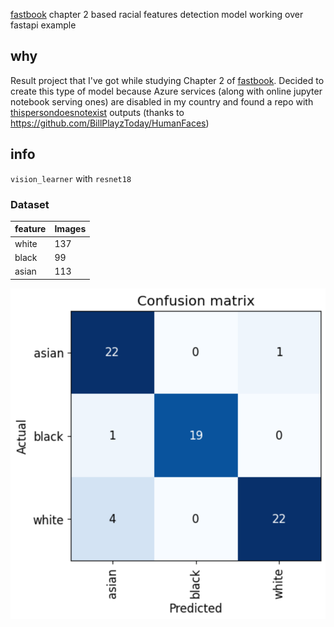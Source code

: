 [fastbook](https://github.com/fastai/fastbook) chapter 2 based racial features detection model working over fastapi example

## why

Result project that I've got while studying Chapter 2 of [fastbook](https://github.com/fastai/fastbook). Decided to create this type of model because Azure services (along with online jupyter notebook serving ones) are disabled in my country and found a repo with [thispersondoesnotexist](https://thispersondoesnotexist.com/) outputs (thanks to https://github.com/BillPlayzToday/HumanFaces)

## info

`vision_learner` with `resnet18`

### Dataset

| feature | Images |
| ------- | ------ |
| white   | 137    |
| black   | 99     |
| asian   | 113    |

![confusion matrix](confusion-matrix.png)
